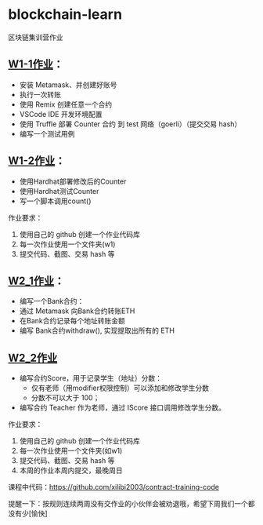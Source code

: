 # blockchain-learn
区块链集训营作业

## [W1-1作业](https://github.com/leoliew/blockchain-learn/tree/main/w1_code)：
* 安装 Metamask、并创建好账号
* 执行一次转账
* 使用 Remix 创建任意一个合约
* VSCode IDE 开发环境配置
* 使用 Truffle 部署 Counter 合约 到 test 网络（goerli）（提交交易 hash）
* 编写一个测试用例

## [W1-2作业](https://github.com/leoliew/blockchain-learn/tree/main/w2_code)：
* 使用Hardhat部署修改后的Counter
* 使用Hardhat测试Counter
* 写一个脚本调用count()

作业要求：
1. 使用自己的 github 创建一个作业代码库
2. 每一次作业使用一个文件夹(w1)
3. 提交代码、截图、交易 hash 等


## [W2_1作业](https://github.com/leoliew/blockchain-learn/tree/main/w3_code)：
* 编写⼀个Bank合约：
* 通过 Metamask 向Bank合约转账ETH
* 在Bank合约记录每个地址转账⾦额
* 编写 Bank合约withdraw(), 实现提取出所有的 ETH

## [W2_2作业](https://github.com/leoliew/blockchain-learn/tree/main/w4_code)
* 编写合约Score，⽤于记录学⽣（地址）分数：
    * 仅有⽼师（⽤modifier权限控制）可以添加和修改学⽣分数
    * 分数不可以⼤于 100；
* 编写合约 Teacher 作为⽼师，通过 IScore 接⼝调⽤修改学⽣分数。

作业要求：
1. 使用自己的 github 创建一个作业代码库
2. 每一次作业使用一个文件夹(如w1)
3. 提交代码、截图、交易 hash 等
4. 本周的作业本周内提交，最晚周日

课程中代码：https://github.com/xilibi2003/contract-training-code

提醒一下：按规则连续两周没有交作业的小伙伴会被劝退哦，希望下周我们一个都没有少[愉快]